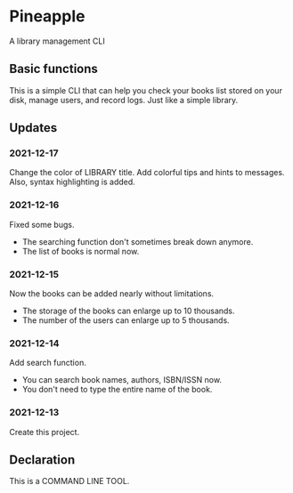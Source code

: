# Pineapple

A library management CLI

## Basic functions

This is a simple CLI that can help you check your books list stored on your disk, manage users, and record logs. Just like a simple library.

## Updates

### 2021-12-17

Change the color of LIBRARY title. Add colorful tips and hints to messages. Also, syntax highlighting is added.

### 2021-12-16

Fixed some bugs.

- The searching function don't sometimes break down anymore.
- The list of books is normal now.

### 2021-12-15

Now the books can be added nearly without limitations.

- The storage of the books can enlarge up to 10 thousands.
- The number of the users can enlarge up to 5 thousands.

### 2021-12-14

Add search function.

- You can search book names, authors, ISBN/ISSN now.
- You don't need to type the entire name of the book.

### 2021-12-13

Create this project.

## Declaration

This is a COMMAND LINE TOOL.
